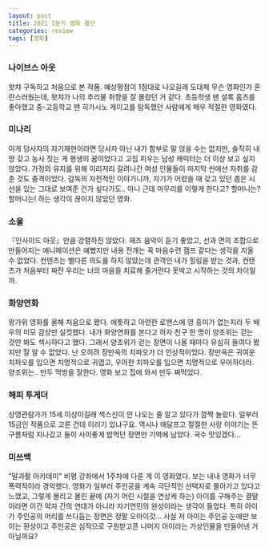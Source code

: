 ```yaml
---
layout: post
title: 2021 1분기 영화 결산
categories: review
tags: [영화]
---
```


### 나이브스 아웃
왓챠 구독하고 처음으로 본 작품. 예상평점이 1점대로 나오길래 도대체 무슨 영화인가 혼란스러웠는데, 왓챠가 나의 추리물 취향을 잘 몰랐던 거 같다. 초등학생 땐 셜록 홈즈를 좋아했고 중-고등학교 땐 히가시노 게이고를 탐독했던 사람에게 매우 적절한 영화였다.

### 미나리
이게 당사자의 자기재현이라면 당사자 아닌 내가 함부로 말 얹을 수는 없지만, 솔직히 내 땅 갖고 농사 짓는 게 평생의 꿈이었다고 고집 피우는 남성 캐릭터는 더 이상 보고 싶지 않았다. 가정의 유지를 위해 이리저리 갈려나간 여성 인물들이 마지막 씬에선 자취를 감춘 것도 충격이었다. 감독의 자전적인 이야기니까, 자기가 어렸을 때 갖고 있던 좁은 시선을 있는 그대로 보여준 건가 싶다가도.. 아니 근데 마무리를 이렇게 한다고? 할머니는? 할머니는! 하는 생각이 끊이지 않았던 영화.

### 소울
『인사이드 아웃』만큼 강렬하진 않았다. 재즈 음악이 듣기 좋았고, 선과 면의 조합으로 만들어지는 애니메이션은 예뻤지만 내용 전개는 꼭 마음수련 캠프 같다는 생각을 지울 수 없었다. 컨텐츠는 별다른 의도를 하지 않았는데 관객인 내가 힐링을 받는 것과, 컨텐츠가 처음부터 짜잔 우리는 너의 마음을 치료해 줄거란다 못박고 시작하는 것의 차이일까.

### 화양연화
왕가위 영화를 올해 처음으로 봤다. 애틋하고 아련한 로맨스에 영 흥미가 없는지라 두 배우의 미모 감상만 실컷했다. 내가 화양연화를 본다고 하자 친구 한 명이 양조위는 걷는 것만 봐도 섹시하다고 했다. 그래서 양조위가 걷는 장면이 나올 때마다 유심히 들여다 봤지만 잘 알 수 없었다. 난 오히려 장만옥의 치파오가 더 인상적이었다. 장만옥은 귀여운 치파오를 입으면 치명적으로 귀엽고, 우아한 치파오를 입으면 치명적으로 우아하더라. 양조위는.. 만두 먹방을 잘한다. 영화 보고 집에 와서 만두 쪄먹었다.

### 해피 투게더
상영관람가가 15세 이상이길래 섹스신이 안 나오는 줄 알고 있다가 깜짝 놀랐다. 일부러 15금인 작품으로 고른 건데 이러기 있냐구요. 역시나 애달프고 절절한 사랑 이야기는 뜬구름처럼 지나갔고 둘이 사이좋게 밥먹던 장면만 기억에 남았다. 국수 맛있겠다...

### 미쓰백
"말과활 아카데미" 비평 강좌에서 1주차에 다룬 게 이 영화였다. 보는 내내 영화가 너무 폭력적이라 경악했다. 영화가 일부러 주인공을 계속 극단적인 선택지로 몰아가고 있다고 느꼈고, 그렇게 몰리고 몰린 끝에 (자기 어린 시절을 연상케 하는) 아이를 구해주는 결말이라면 이건 약자 간의 연대가 아니라 자기연민의 완성이라는 생각이 들었다. 특히 아이가 주인공의 머리를 쓰다듬는 장면은 정말 오마이갓... 사실 저 아이는 주인공 눈에만 보이는 환상이고 주인공은 심적으로 구원받고픈 나머지 아이라는 가상인물을 만들어낸 거 아닐까요?
